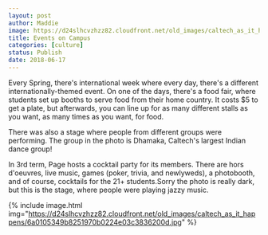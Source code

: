 ```yaml
---
layout: post
author: Maddie
image: https://d24slhcvzhzz82.cloudfront.net/old_images/caltech_as_it_happens/6a0105349b8251970b0224e03c387b200d.jpg
title: Events on Campus
categories: [culture]
status: Publish
date: 2018-06-17
---
```


Every Spring, there's international week where every day, there's a different internationally-themed event. On one of the days, there's a food fair, where students set up booths to serve food from their home country. It costs $5 to get a plate, but afterwards, you can line up for as many different stalls as you want, as many times as you want, for food.

There was also a stage where people from different groups were performing. The group in the photo is Dhamaka, Caltech's largest Indian dance group!

In 3rd term, Page hosts a cocktail party for its members. There are hors d'oeuvres, live music, games (poker, trivia, and newlyweds), a photobooth, and of course, cocktails for the 21+ students.Sorry the photo is really dark, but this is the stage, where people were playing jazzy music.


{% include image.html img="https://d24slhcvzhzz82.cloudfront.net/old_images/caltech_as_it_happens/6a0105349b8251970b0224e03c3836200d.jpg" %}
